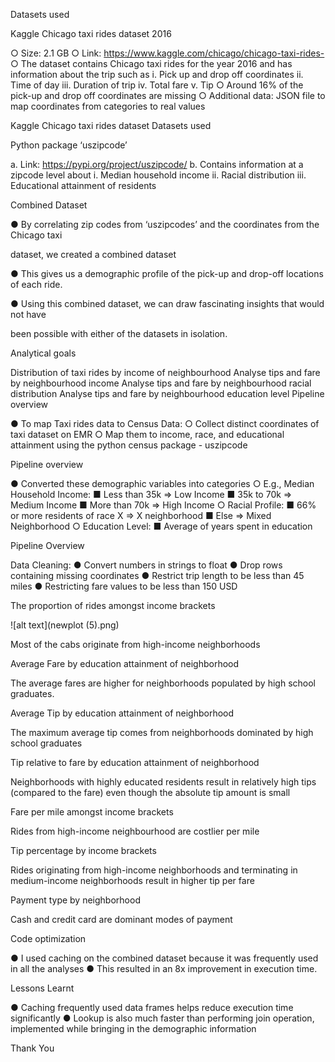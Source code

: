 Datasets used

Kaggle Chicago taxi rides dataset 2016

○ Size: 2.1 GB
○ Link: https://www.kaggle.com/chicago/chicago-taxi-rides-
○ The dataset contains Chicago taxi rides for the year 2016 and has information about the trip such as
i. Pick up and drop off coordinates
ii. Time of day
iii. Duration of trip
iv. Total fare
v. Tip
○ Around 16% of the pick-up and drop off coordinates are missing
○ Additional data: JSON file to map coordinates from categories to real values

Kaggle Chicago taxi rides dataset
Datasets used

Python package ‘uszipcode’

a. Link: https://pypi.org/project/uszipcode/
b. Contains information at a zipcode level about
i. Median household income
ii. Racial distribution
iii. Educational attainment of residents

Combined Dataset

● By correlating zip codes from ‘uszipcodes’ and the coordinates from the Chicago taxi

dataset, we created a combined dataset

● This gives us a demographic profile of the pick-up and drop-off locations of each ride.

● Using this combined dataset, we can draw fascinating insights that would not have

been possible with either of the datasets in isolation.

Analytical goals

Distribution of taxi rides by income of neighbourhood
Analyse tips and fare by neighbourhood income
Analyse tips and fare by neighbourhood racial distribution
Analyse tips and fare by neighbourhood education level
Pipeline overview

● To map Taxi rides data to Census Data:
○ Collect distinct coordinates of taxi dataset on EMR
○ Map them to income, race, and educational attainment using the python census package - uszipcode

Pipeline overview

● Converted these demographic variables into categories
○ E.g., Median Household Income:
■ Less than 35k ⇒ Low Income
■ 35k to 70k ⇒ Medium Income
■ More than 70k ⇒ High Income
○ Racial Profile:
■ 66% or more residents of race X ⇒ X neighborhood
■ Else ⇒ Mixed Neighborhood
○ Education Level:
■ Average of years spent in education

Pipeline Overview

Data Cleaning:
● Convert numbers in strings to float
● Drop rows containing missing coordinates
● Restrict trip length to be less than 45 miles
● Restricting fare values to be less than 150 USD

The proportion of rides amongst income brackets

![alt text](newplot (5).png)

Most of the cabs originate from high-income neighborhoods

Average Fare by education attainment of neighborhood

The average fares are higher for neighborhoods populated by high school graduates.

Average Tip by education attainment of neighborhood

The maximum average tip comes from neighborhoods dominated by high school
graduates

Tip relative to fare by education attainment of neighborhood

Neighborhoods with highly educated residents result in relatively high tips (compared to
the fare) even though the absolute tip amount is small

Fare per mile amongst income brackets

Rides from high-income neighbourhood are costlier per mile

Tip percentage by income brackets

Rides originating from high-income neighborhoods and terminating in medium-income
neighborhoods result in higher tip per fare

Payment type by neighborhood

Cash and credit card are dominant modes of payment

Code optimization

● I used caching on the combined dataset because it was frequently used in
all the analyses
● This resulted in an 8x improvement in execution time.

Lessons Learnt

● Caching frequently used data frames helps reduce execution time significantly
● Lookup is also much faster than performing join operation, implemented while
bringing in the demographic information

Thank You